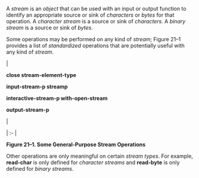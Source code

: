  



A *stream* is an *object* that can be used with an input or output function to identify an appropriate source or sink of *characters* or *bytes* for that operation. A *character stream* is a source or sink of *characters*. A *binary stream* is a source or sink of *bytes*. 



Some operations may be performed on any kind of *stream*; Figure 21–1 provides a list of *standardized* operations that are potentially useful with any kind of *stream*. 



|<p>**close stream-element-type** </p><p>**input-stream-p streamp** </p><p>**interactive-stream-p with-open-stream** </p><p>**output-stream-p**</p>|

| :- |





**Figure 21–1. Some General-Purpose Stream Operations** 



Other operations are only meaningful on certain *stream types*. For example, **read-char** is only defined for *character streams* and **read-byte** is only defined for *binary streams*. 



